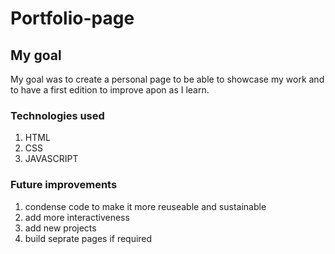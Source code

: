 # Portfolio-page

## My goal

My goal was to create a personal page to be able to showcase my work and to have a
first edition to improve apon as I learn.

### Technologies used

1. HTML
2. CSS
3. JAVASCRIPT

### Future improvements

1. condense code to make it more reuseable and sustainable
2. add more interactiveness
3. add new projects
4. build seprate pages if required
